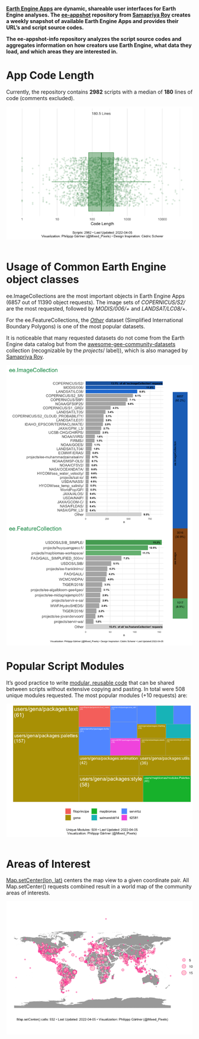 **[Earth Engine
Apps](https://developers.google.com/earth-engine/guides/apps) are
dynamic, shareable user interfaces for Earth Engine analyses. The
[ee-appshot](https://github.com/samapriya/ee-appshot) repository from
[Samapriya Roy](https://twitter.com/samapriyaroy) creates a weekly
snapshot of available Earth Engine Apps and provides their URL’s and
script source codes.**

**The ee-appshot-info repository analyzes the script source codes and
aggregates information on how creators use Earth Engine, what data they
load, and which areas they are interested in.**

App Code Length
===============

Currently, the repository contains **2982** scripts with a median of
**180** lines of code (comments excluded).

<img src="man/figures/README-plot-script-length-1.png" style="display: block; margin: auto;" />

<br>

Usage of Common Earth Engine object classes
===========================================

ee.ImageCollections are the most important objects in Earth Engine Apps
(6857 out of 11390 object requests). The image sets of *COPERNICUS/S2/*
are the most requested, followed by *MODIS/006/+* and *LANDSAT/LC08/+*.

For the ee.FeatureCollections, the
[*Other*](https://developers.google.com/earth-engine/datasets/catalog/USDOS_LSIB_SIMPLE_2017?hl=en)
dataset (Simplified International Boundary Polygons) is one of the most
popular datasets.

It is noticeable that many requested datasets do not come from the Earth
Engine data catalog but from the
[awesome-gee-community-datasets](https://samapriya.github.io/awesome-gee-community-datasets/)
collection (recognizable by the *projects*/ label)), which is also
managed by [Samapriya Roy](https://twitter.com/samapriyaroy).

<img src="man/figures/README-patchwork-1.png" style="display: block; margin: auto;" />

Popular Script Modules
======================

It’s good practice to write [modular, reusable
code](https://developers.google.com/earth-engine/guides/playground?hl=en#script-modules)
that can be shared between scripts without extensive copying and
pasting. In total were 508 unique modules requested. The most popular
modules (+10 requests) are:

<img src="man/figures/README-plot_modules_with_treemap-1.png" style="display: block; margin: auto;" />

<br>

Areas of Interest
=================

[Map.setCenter(lon,
lat)](https://developers.google.com/earth-engine/apidocs/map-setcenter?hl=en)
centers the map view to a given coordinate pair. All Map.setCenter()
requests combined result in a world map of the community areas of
interests.

<img src="man/figures/README-unnamed-chunk-9-1.png" style="display: block; margin: auto;" />
